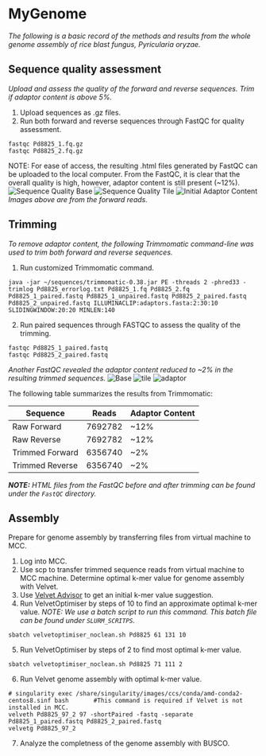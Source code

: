 # MyGenome
*The following is a basic record of the methods and results from the whole genome assembly of rice blast fungus, Pyricularia oryzae.*

## Sequence quality assessment
*Upload and assess the quality of the forward and reverse sequences. Trim if adaptor content is above 5%.*
1. Upload sequences as .gz files.
2. Run both forward and reverse sequences through FastQC for quality assessment.
```
fastqc Pd8825_1.fq.gz
fastqc Pd8825_2.fq.gz
```
NOTE: For ease of access, the resulting .html files generated by FastQC can be uploaded to the local computer. From the FastQC, it is clear that the overall quality is high, however, adaptor content is still present (~12%). 
![Sequence Quality Base](https://github.com/user-attachments/assets/439a15a1-7d5e-421c-8b23-422fad38200a)
![Sequence Quality Tile](https://github.com/user-attachments/assets/124917e4-0c8d-4286-be62-97d4e591c8e4)
![Initial Adaptor Content](https://github.com/user-attachments/assets/cb921a02-5f58-43b1-9931-6fe725bc103a)
*Images above are from the forward reads.*

## Trimming
*To remove adaptor content, the following Trimmomatic command-line was used to trim both forward and reverse sequences.*
1. Run customized Trimmomatic command.
```
java -jar ~/sequences/trimmomatic-0.38.jar PE -threads 2 -phred33 -trimlog Pd8825_errorlog.txt Pd8825_1.fq Pd8825_2.fq Pd8825_1_paired.fastq Pd8825_1_unpaired.fastq Pd8825_2_paired.fastq Pd8825_2_unpaired.fastq ILLUMINACLIP:adaptors.fasta:2:30:10 SLIDINGWINDOW:20:20 MINLEN:140
```
2. Run paired sequences through FASTQC to assess the quality of the trimming.
```
fastqc Pd8825_1_paired.fastq
fastqc Pd8825_2_paired.fastq
```
*Another FastQC revealed the adaptor content reduced to ~2% in the resulting trimmed sequences.*
![Base](https://github.com/user-attachments/assets/81f0997b-49c6-41bc-a33a-2267055d3077)
![tile](https://github.com/user-attachments/assets/05782ad3-2267-4a01-afd1-981113c4d759)
![adaptor](https://github.com/user-attachments/assets/5f2530df-92b9-40e7-944a-37dc20904694)

The following table summarizes the results from Trimmomatic:

|  Sequence  | Reads | Adaptor Content |
| ------------- | ------------- | -------------- |
| Raw Forward  | 7692782  | ~12% |
| Raw Reverse  | 7692782  | ~12% |
| Trimmed Forward  | 6356740  | ~2% |
| Trimmed Reverse  | 6356740  | ~2% |

***NOTE:** HTML files from the FastQC before and after trimming can be found under the `FastQC` directory.*
## Assembly
Prepare for genome assembly by transferring files from virtual machine to MCC. 
1. Log into MCC.
2. Use scp to transfer trimmed sequence reads from virtual machine to MCC machine.
Determine optimal k-mer value for genome assembly with Velvet.
3. Use [Velvet Advisor](https://dna.med.monash.edu.au/~torsten/velvet_advisor/) to get an initial k-mer value suggestion.
4. Run VelvetOptimiser by steps of 10 to find an approximate optimal k-mer value. *NOTE: We use a batch script to run this command. This batch file can be found under `SLURM_SCRITPS`.*
```
sbatch velvetoptimiser_noclean.sh Pd8825 61 131 10
```
5. Run VelvetOptimiser by steps of 2 to find most optimal k-mer value.
```
sbatch velvetoptimiser_noclean.sh Pd8825 71 111 2
```
6. Run Velvet genome assembly with optimal k-mer value.
```
# singularity exec /share/singularity/images/ccs/conda/amd-conda2-centos8.sinf bash       #This command is required if Velvet is not installed in MCC.
velveth Pd8825_97_2 97 -shortPaired -fastq -separate Pd8825_1_paired.fastq Pd8825_2_paired.fastq
velvetg Pd8825_97_2
```
7. Analyze the completness of the genome assembly with BUSCO.
   


